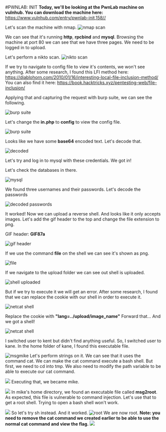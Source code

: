 #PWNLAB: INIT
**Today, we'll be looking at the PwnLab machine on vulnhub.
You can download the machine here:**
<https://www.vulnhub.com/entry/pwnlab-init,158//>

Let's scan the machine with nmap.
![nmap scan](/pics/pic1.png)

We can see that it's running **http**, **rpcbind** and **mysql**.
Browsing the machine at port 80 we can see that we have three pages.
We need to be logged in to upload.

Let's perform a nikto scan. 
![nikto scan](/pics/pic2.png)


If we try to navigate to config file to view it's contents, we won't see anything.
After some research, I found this LFI method here:
<https://diablohorn.com/2010/01/16/interesting-local-file-inclusion-method/>
You can also find it here: <https://book.hacktricks.xyz/pentesting-web/file-inclusion/>

Applying that and capturing the request with burp suite, we can see the following.

![burp suite](/pics/pic3.png)

Let's change the **in.php** to **config** to view the config file.

![burp suite](/pics/pic4.png)

Looks like we have some **base64** encoded text.
Let's decode that.

![decoded](/pics/pic5.png)

Let's try and log in to mysql with these credentials.
We got in!

Let's check the databases in there.

![mysql](/pics/pic6.png)

We found three usernames and their passwords.
Let's decode the passwords

![decoded passwords](/pics/pic7.png)

It worked! 
Now we can upload a reverse shell.
And looks like it only accepts images.
Let's add the gif header to the top and change the file extension to png.

GIF header: **GIF87a**

![gif header](/pics/pic8.png)

If we use the command **file** on the shell we can see it's shown as png.

![file](/pics/pic9.png)

If we navigate to the upload folder we can see out shell is uploaded.

![shell uploaded](/pics/pic10.png)

But if we try to execute it we will get an error.
After some research, I found that we can replace the cookie with our shell in order to execute it.

![netcat shell](/pics/pic11.png)

Replace the cookie with **"lang=../upload/image_name"**
Forward that...
And we got a shell!

![netcat shell](/pics/pic12.png)

I switched user to kent but didn't find anything useful.
So, I switched user to kane.
In the home folder of kane, I found this executable file.

![msgmike](/pics/pic13.png)
Let's perform strings on it.
We can see that it uses the command cat.
We can make the cat command execute a bash shell.
But first, we need to cd into tmp.
We also need to modify the path variable to be able to execute our cat command.

![](/pics/pic14.png)
Executing that, we became mike.

![](/pics/pic15.png)
In mike's home directory, we found an executable file called **msg2root**.
As expected, this file is vulnerable to command injection.
Let's use that to get a root shell.
Trying to open a bash shell won't work.

![](/pics/pic16.png)
So let's try sh instead.
And it worked.
![root](/pics/pic17.png)
We are now root.
**Note: you need to remove the cat command we created earlier to be able to use the normal cat command and view the flag.**
![](/pics/pic18.png)